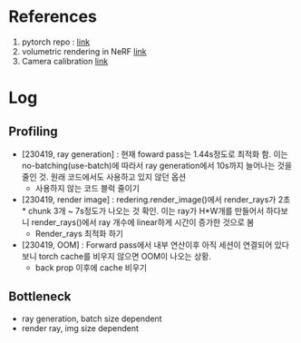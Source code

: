 # References
1. pytorch repo : [link](https://github.com/yenchenlin/nerf-pytorch/tree/1f064835d2cca26e4df2d7d130daa39a8cee1795)
2. volumetric rendering in NeRF [link](https://keras.io/examples/vision/nerf/)
3. Camera calibration [link](https://www.mathworks.com/help/vision/ug/camera-calibration.html)


# Log
## Profiling
- [230419, ray generation] : 현재 foward pass는 1.44s정도로 최적화 함. 이는 no-batching(use-batch)에 따라서 ray generation에서 10s까지 늘어나는 것을 줄인 것. 원래 코드에서도 사용하고 있지 않던 옵션 
    - 사용하지 않는 코드 블럭 줄이기
- [230419, render image] : redering.render_image()에서 render_rays가 2초 * chunk 3개 ~ 7s정도가 나오는 것 확인. 이는 ray가 H*W개를 만들어서 하다보니 render_rays()에서 ray 개수에 linear하게 시간이 증가한 것으로 봄
    - Render_rays 최적화 하기
- [230419, OOM] : Forward pass에서 내부 연산이후 아직 세션이 연결되어 있다보니 torch cache를 비우지 않으면 OOM이 나오는 상황.
    - back prop 이후에 cache 비우기

## Bottleneck
- ray generation, batch size dependent
- render ray, img size dependent

